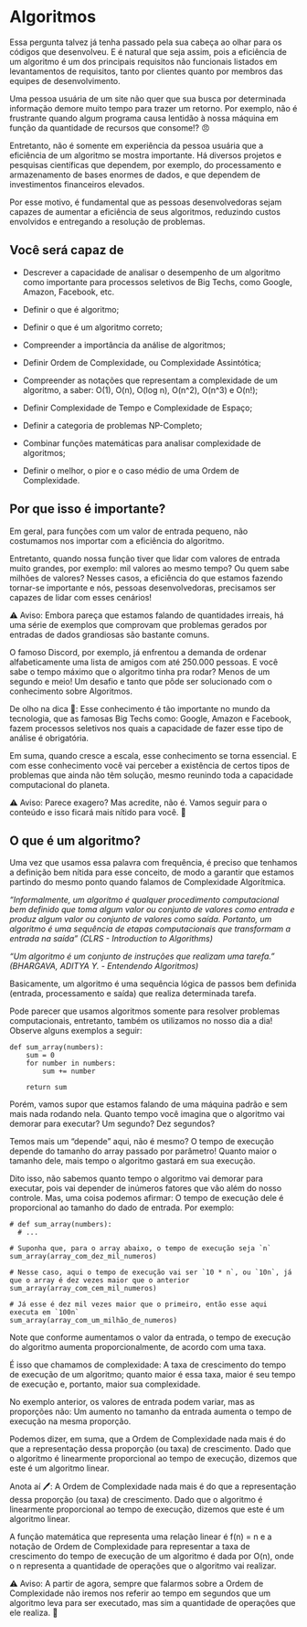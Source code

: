 # Algoritmos

Essa pergunta talvez já tenha passado pela sua cabeça ao olhar para os códigos que desenvolveu. E é natural que seja assim, pois a eficiência de um algoritmo é um dos principais requisitos não funcionais listados em levantamentos de requisitos, tanto por clientes quanto por membros das equipes de desenvolvimento.

Uma pessoa usuária de um site não quer que sua busca por determinada informação demore muito tempo para trazer um retorno. Por exemplo, não é frustrante quando algum programa causa lentidão à nossa máquina em função da quantidade de recursos que consome!? 😠

Entretanto, não é somente em experiência da pessoa usuária que a eficiência de um algoritmo se mostra importante. Há diversos projetos e pesquisas científicas que dependem, por exemplo, do processamento e armazenamento de bases enormes de dados, e que dependem de investimentos financeiros elevados.

Por esse motivo, é fundamental que as pessoas desenvolvedoras sejam capazes de aumentar a eficiência de seus algoritmos, reduzindo custos envolvidos e entregando a resolução de problemas.

## Você será capaz de

- Descrever a capacidade de analisar o desempenho de um algoritmo como importante para processos seletivos de Big Techs, como Google, Amazon, Facebook, etc.

- Definir o que é algoritmo;

- Definir o que é um algoritmo correto;

- Compreender a importância da análise de algoritmos;

- Definir Ordem de Complexidade, ou Complexidade Assintótica;

- Compreender as notações que representam a complexidade de um algoritmo, a saber: O(1), O(n), O(log n), O(n^2), O(n^3) e O(n!);

- Definir Complexidade de Tempo e Complexidade de Espaço;

- Definir a categoria de problemas NP-Completo;

- Combinar funções matemáticas para analisar complexidade de algoritmos;

- Definir o melhor, o pior e o caso médio de uma Ordem de Complexidade.

## Por que isso é importante?
Em geral, para funções com um valor de entrada pequeno, não costumamos nos importar com a eficiência do algoritmo.

Entretanto, quando nossa função tiver que lidar com valores de entrada muito grandes, por exemplo: mil valores ao mesmo tempo? Ou quem sabe milhões de valores? Nesses casos, a eficiência do que estamos fazendo tornar-se importante e nós, pessoas desenvolvedoras, precisamos ser capazes de lidar com esses cenários!

⚠️ Aviso: Embora pareça que estamos falando de quantidades irreais, há uma série de exemplos que comprovam que problemas gerados por entradas de dados grandiosas são bastante comuns.

O famoso Discord, por exemplo, já enfrentou a demanda de ordenar alfabeticamente uma lista de amigos com até 250.000 pessoas. E você sabe o tempo máximo que o algoritmo tinha pra rodar? Menos de um segundo e meio! Um desafio e tanto que pôde ser solucionado com o conhecimento sobre Algoritmos.

De olho na dica 👀: Esse conhecimento é tão importante no mundo da tecnologia, que as famosas Big Techs como: Google, Amazon e Facebook, fazem processos seletivos nos quais a capacidade de fazer esse tipo de análise é obrigatória.

Em suma, quando cresce a escala, esse conhecimento se torna essencial. E com esse conhecimento você vai perceber a existência de certos tipos de problemas que ainda não têm solução, mesmo reunindo toda a capacidade computacional do planeta.

⚠️ Aviso: Parece exagero? Mas acredite, não é. Vamos seguir para o conteúdo e isso ficará mais nítido para você. 🙂

## O que é um algoritmo?

Uma vez que usamos essa palavra com frequência, é preciso que tenhamos a definição bem nítida para esse conceito, de modo a garantir que estamos partindo do mesmo ponto quando falamos de Complexidade Algorítmica.

_“Informalmente, um algoritmo é qualquer procedimento computacional bem definido que toma algum valor ou conjunto de valores como entrada e produz algum valor ou conjunto de valores como saída. Portanto, um algoritmo é uma sequência de etapas computacionais que transformam a entrada na saída” (CLRS - Introduction to Algorithms)_

_“Um algoritmo é um conjunto de instruções que realizam uma tarefa.” (BHARGAVA, ADITYA Y. - Entendendo Algoritmos)_

Basicamente, um algoritmo é uma sequência lógica de passos bem definida (entrada, processamento e saída) que realiza determinada tarefa.

Pode parecer que usamos algoritmos somente para resolver problemas computacionais, entretanto, também os utilizamos no nosso dia a dia! Observe alguns exemplos a seguir:

````
def sum_array(numbers):
    sum = 0
    for number in numbers:
        sum += number

    return sum
````

Porém, vamos supor que estamos falando de uma máquina padrão e sem mais nada rodando nela. Quanto tempo você imagina que o algoritmo vai demorar para executar? Um segundo? Dez segundos?

Temos mais um “depende” aqui, não é mesmo? O tempo de execução depende do tamanho do array passado por parâmetro! Quanto maior o tamanho dele, mais tempo o algoritmo gastará em sua execução.

Dito isso, não sabemos quanto tempo o algoritmo vai demorar para executar, pois vai depender de inúmeros fatores que vão além do nosso controle. Mas, uma coisa podemos afirmar: O tempo de execução dele é proporcional ao tamanho do dado de entrada. Por exemplo:

````
# def sum_array(numbers):
  # ...

# Suponha que, para o array abaixo, o tempo de execução seja `n`
sum_array(array_com_dez_mil_numeros)

# Nesse caso, aqui o tempo de execução vai ser `10 * n`, ou `10n`, já que o array é dez vezes maior que o anterior
sum_array(array_com_cem_mil_numeros)

# Já esse é dez mil vezes maior que o primeiro, então esse aqui executa em `100n`
sum_array(array_com_um_milhão_de_numeros)
````

Note que conforme aumentamos o valor da entrada, o tempo de execução do algoritmo aumenta proporcionalmente, de acordo com uma taxa.

É isso que chamamos de complexidade: A taxa de crescimento do tempo de execução de um algoritmo; quanto maior é essa taxa, maior é seu tempo de execução e, portanto, maior sua complexidade.

No exemplo anterior, os valores de entrada podem variar, mas as proporções não: Um aumento no tamanho da entrada aumenta o tempo de execução na mesma proporção.

Podemos dizer, em suma, que a Ordem de Complexidade nada mais é do que a representação dessa proporção (ou taxa) de crescimento. Dado que o algoritmo é linearmente proporcional ao tempo de execução, dizemos que este é um algoritmo linear.

Anota aí 🖊: A Ordem de Complexidade nada mais é do que a representação dessa proporção (ou taxa) de crescimento. Dado que o algoritmo é linearmente proporcional ao tempo de execução, dizemos que este é um algoritmo linear.

A função matemática que representa uma relação linear é f(n) = n e a notação de Ordem de Complexidade para representar a taxa de crescimento do tempo de execução de um algoritmo é dada por O(n), onde o n representa a quantidade de operações que o algoritmo vai realizar.

⚠️ Aviso: A partir de agora, sempre que falarmos sobre a Ordem de Complexidade não iremos nos referir ao tempo em segundos que um algoritmo leva para ser executado, mas sim a quantidade de operações que ele realiza. 🙂
